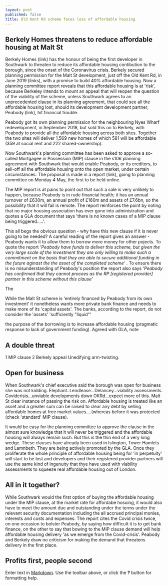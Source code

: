 ```yaml
---
layout: post
published: false
title: Old Kent Rd scheme faces loss of affordable housing
---
```

## Berkely Homes threatens to reduce affordable housing at Malt St

Berkely Homes (link) has the honour of being the first developer in Southwark to threaten to reduce its affordable housing contibution to the borough, since the onset of the Coronavirus crisis.  Berkely secured planning permission for the Malt St development, just off the Old Kent Rd, in June 2019 (links), with a promise to build 40% affordable housing.  Now a planning committee report reveals that this affordable housing is at 'risk', because Berkeley intends to mount an appeal that will reopen the question of the viability of the scheme, unless Southwark agrees to an unprecedented clause in its planning agreement, that could see all the affordable housing lost, should its development development partner, Peabody (link), hit financial trouble.

Peabody got its own planning permission for the neighbouring Nyes Wharf redevelopment, in September 2018, but sold this on to Berkely, with Peabody to provide  all the affordable housing across both sites.  Together the two sites will deliver 1,569 new homes of which 581 will be affordable (359 at social rent and 222 shared-ownership).

Now Southwark's planning committee has been asked to approve a so-called Mortgagee in Possession (MIP) clause in the s106 planning agreement with Southwark that would enable Peabody, or its creditors, to sell-off all the affordable housing onto the open market, under certain circumstances.  The proposal is made in a report (link), going to planning committee on Monday 4 May, the first to be held online.

The MIP report is at pains to point out that such a sale is very unlikely to happen, because Peabody is in rude financial health; it has an annual turnover of £630m, an annual profit of £160m and assets of £7.6bn, so the possibility that it will fail is remote.  The report reinforces the point by noting that no major housing association has ever gone into administration and quotes a GLA document that says 'there is no known cases of a MIP clause being triggered.....'.

This all begs the obvious question - why have this new clause if it is never going to be needed?
A careful reading of the report gives an answer - Peabody wants it to allow them to borrow more money for other pojects.  To quote the report _'Peabody have funds to deliver this scheme, but given the very large scale of the investment they are only willing to make such a commitment on the basis that they are able to secure additional funding in the future aginast the the asset of the completed scheme'_ . To ensure there is no misunderstanding of Peabody's position the report also says _'Peabody has confirmed that they cannot procees as the RP [registered provider] partner in this scheme without this clause'_

The 



While the Malt St scheme is 'entirely financed by Peabody from its own investment' it nonetheless wants more private bank finance and needs to make more of its 'capital assets'. The banks, according to the report, do not consider the 'assets' 'sufficiently "liquid"'

the purpose of the borrowing is to increase affordable housing (pragmatic response to lack of government funding).  Agreed with GLA, note

## A double threat
1 MIP clause 2 Berkely appeal
Unedifying arm-twisting.


## Open for business

When Southwark's chief executive said the borough was open for business she was not kidding. Elephant..Lendlease...Delancey...viability assessments.  Covidcrisis...unviable developments down OKRd...expect more of this.  Malt St clear instance of passing the risk on.  Affordable housing is treated like an asset and a greater sum can be raised to clear any debt by selling affordable homes at free market values....(whereas before it was protected (check 'standard' MIP clause).

It would be easy for the planning committee to approve the clause in the almost sure knowledge that it will never be triggered and the affordable housing will always remain such.  But this is the thin end of a very long wedge.  These clauses have already been used in Islington, Tower Hamlets and Lamnbeth.  They are being actively promoted by the GLA.  Once they proliferate the whole principle of affordable housing being for 'in perpetuity' will start to be lost and developers and their registered provider partners will use the same kind of ingenuity that thye have used with viability assessments to squeeze real affordable housing out of London.



## All in it together?

While Southwark would the first option of buying the affordable housing under the MIP clause, at the market rate for affordabe hosuing, it would also have to meet the amount due and outstanding under the terms under the relevant security documentation including the all accrued principal monies, interests and costs and expenses. The report cites the Covid crisis twice, on one occasion to bolster Peabody, by saying how difficult it is to get bank finance, on the other to say that bowing to the MIP clause demand will help affordable housing delivery 'as we emerge from the Covid-crisis'.  Peabody and Berkely draw no criticism for making the demand that threatens delivery in the first place.

## Profits first, people second


Enter text in [Markdown](http://daringfireball.net/projects/markdown/). Use the toolbar above, or click the **?** button for formatting help.
